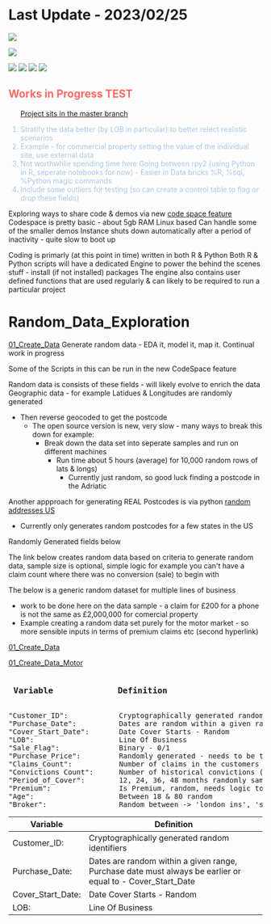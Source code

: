 # Last Update - 2023/02/25

![](https://img.shields.io/static/v1?label=&message=александр-котенко&color=:#A7C7E7)

![](https://img.shields.io/static/v1?label=&message=Readme's_in_each_Folder)

![](https://img.shields.io/badge/powered%20by%20JupyterLab-blue.svg?logo=jupyter)
![](https://img.shields.io/badge/powered%20by%20Python-000000.svg?logo=Python)
![](https://img.shields.io/badge/-Powered%20by%20R-blue?logo=Rstudio&logoColor=white&style=flat)
![](https://img.shields.io/badge/-Powered%20by%20SublimeText-000000?logo=sublimetext&logoColor=#FFA500&style=flat)

<h2 style="color:#ff6961"> Works in Progress TEST </h2> <ol  style="color:#A7C7E7">

[Project sits in the master branch](https://github.com/alexkotsscott/Customised_Insruance_Data_Analysis/tree/master)


<li>Stratify the data better (by LOB in particular) to better relect realistic scenarios</li>
<li>Example - for commercial property setting the value of the individual site, use external data</li>

<li>Not worthwhile spending time here Going between rpy2 (using Python in R, seperate notebooks for now) - Easier in Data bricks %R, %sql, %Python magic commands</li>
<li>Include some outliers for testing (so can create a control table to flag or drop these fields)</li>
</ol> 

Exploring ways to share code & demos via new [code space feature](https://github.com/alexkotsscott/Random_Data_Exploration/blob/main/CodeSpace_Link.md)
Codespace is pretty basic - about 5gb RAM
Linux based
Can handle some of the smaller demos
Instance shuts down automatically after a period of inactivity - quite slow to boot up

Coding is primarly (at this point in time) written in both R & Python
Both R & Python scripts will have a dedicated Engine to power the behind the scenes stuff - install (if not installed) packages 
The engine also contains user defined functions that are used regularly & can likely to be required to run a particular project

# Random_Data_Exploration
[01_Create_Data](https://github.com/alexkotsscott/Customised_Insruance_Data_Analysis/blob/master/Generate%20Data%20Sets/01_Create_Data.ipynb)
Generate random data - EDA it, model it, map it. Continual work in progress

Some of the Scripts in this can be run in the new CodeSpace feature

Random data is consists of these fields - will likely evolve to enrich the data
Geographic data - for example Latidues & Longitudes are randomly generated
  - Then reverse geocoded to get the postcode
    - The open source version is new, very slow - many ways to break this down for example:
        - Break down the data set into seperate samples and run on different machines
          - Run time about 5 hours (average) for 10,000 random rows of lats & longs)
            - Currently just random, so good luck finding a postcode in the Adriatic
            
            
            
Another appproach for generating REAL Postcodes is via python [random addresses US](https://github.com/alexkotsscott/Random_Data_Exploration/blob/main/random_addresses.ipynb)
  - Currently only generates random postcodes for a few states in the US

Randomly Generated fields below

The link below creates random data based on criteria to generate random data, sample size is optional, simple logic for example you can't have a claim count where there was no conversion (sale) to begin with

The below is a generic random dataset for multiple lines of business 
  - work to be done here on the data sample - a claim for £200 for a phone is not the same as £2,000,000 for comercial property
   - Example creating a random data set purely for the motor market - so more sensible inputs in terms of premium claims etc (second hyperlink) 
  
[01_Create_Data](https://github.com/alexkotsscott/Customised_Insruance_Data_Analysis/blob/master/Generate%20Data%20Sets/01_Create_Data.ipynb)

[01_Create_Data_Motor](https://github.com/alexkotsscott/Customised_Insruance_Data_Analysis/blob/master/Generate%20Data%20Sets/01_Motor_Create_Data.ipynb)

<pre>
<h3> Variable             Definition </h3>
"Customer_ID":            Cryptographically generated random identifiers 
"Purchase_Date":          Dates are random within a given range, Purchase date must always be earlier or equal to - Cover_Start_Date 
"Cover_Start_Date":       Date Cover Starts - Random 
"LOB":                    Line Of Business 
"Sale_Flag":              Binary - 0/1 
"Purchase_Price":         Randomly generated - needs to be taylored for each LOB 
"Claims_Count":           Number of claims in the customers history - currently just between 0/1 at random - only generated for sales (work to be done here) 
"Convictions Count":      Number of historical convictions (regardless of sale 0/1 here), bound between 0 -> 5 at random 
"Period_of_Cover":        12, 24, 36, 48 months randomly sampled 
"Premium":                Is Premium, random, needs logic to keep it sensible by LOB etc 
"Age":                    Between 18 & 80 random 
"Broker":                 Random between -> 'london_ins', 'some_syndicate', 'some_mga' # Could add in weights for balance 
</pre>


| Variable | Definition |
| --- | --- |
| Customer_ID: | Cryptographically generated random identifiers  |
| Purchase_Date: | Dates are random within a given range, Purchase date must always be earlier or equal to - Cover_Start_Date |
| Cover_Start_Date: | Date Cover Starts - Random |
| LOB: | Line Of Business  |
